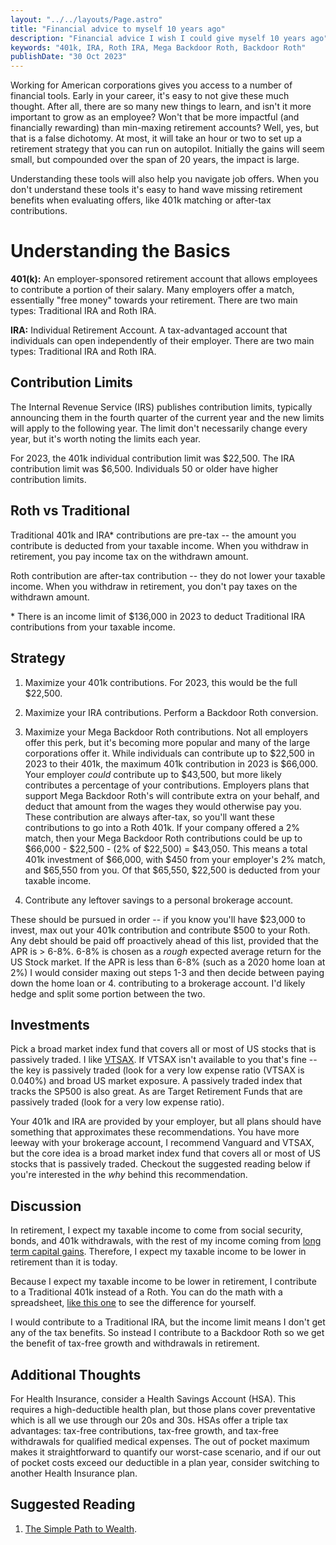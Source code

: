 ```yaml
---
layout: "../../layouts/Page.astro"
title: "Financial advice to myself 10 years ago"
description: "Financial advice I wish I could give myself 10 years ago"
keywords: "401k, IRA, Roth IRA, Mega Backdoor Roth, Backdoor Roth"
publishDate: "30 Oct 2023"
---
```


Working for American corporations gives you access to a number of financial tools. Early in your career, it's easy to not give these much thought. After all, there are so many new things to learn, and isn't it more important to grow as an employee? Won't that be more impactful (and financially rewarding) than min-maxing retirement accounts? Well, yes, but that is a false dichotomy. At most, it will take an hour or two to set up a retirement strategy that you can run on autopilot. Initially the gains will seem small, but compounded over the span of 20 years, the impact is large.

Understanding these tools will also help you navigate job offers. When you don't understand these tools it's easy to hand wave missing retirement benefits when evaluating offers, like 401k matching or after-tax contributions.

# Understanding the Basics

**401(k):** An employer-sponsored retirement account that allows employees to contribute a portion of their salary. Many employers offer a match, essentially "free money" towards your retirement. There are two main types: Traditional IRA and Roth IRA.

**IRA:** Individual Retirement Account. A tax-advantaged account that individuals can open independently of their employer. There are two main types: Traditional IRA and Roth IRA.

## Contribution Limits

The Internal Revenue Service (IRS) publishes contribution limits, typically announcing them in the fourth quarter of the current year and the new limits will apply to the following year. The limit don't necessarily change every year, but it's worth noting the limits each year.

For 2023, the 401k individual contribution limit was $22,500. The IRA contribution limit was $6,500. Individuals 50 or older have higher contribution limits.

## Roth vs Traditional

Traditional 401k and IRA\* contributions are pre-tax -- the amount you contribute is deducted from your taxable income. When you withdraw in retirement, you pay income tax on the withdrawn amount.

Roth contribution are after-tax contribution -- they do not lower your taxable income. When you withdraw in retirement, you don't pay taxes on the withdrawn amount.

\* There is an income limit of $136,000 in 2023 to deduct Traditional IRA contributions from your taxable income.

## Strategy

1. Maximize your 401k contributions. For 2023, this would be the full $22,500.

2. Maximize your IRA contributions. Perform a Backdoor Roth conversion.

3. Maximize your Mega Backdoor Roth contributions. Not all employers offer this perk, but it's becoming more popular and many of the large corporations offer it. While individuals can contribute up to $22,500 in 2023 to their 401k, the maximum 401k contribution in 2023 is $66,000. Your employer _could_ contribute up to $43,500, but more likely contributes a percentage of your contributions. Employers plans that support Mega Backdoor Roth's will contribute extra on your behalf, and deduct that amount from the wages they would otherwise pay you. These contribution are always after-tax, so you'll want these contributions to go into a Roth 401k. If your company offered a 2% match, then your Mega Backdoor Roth contributions could be up to $66,000 - $22,500 - (2% of $22,500) = $43,050. This means a total 401k investment of $66,000, with $450 from your employer's 2% match, and $65,550 from you. Of that $65,550, $22,500 is deducted from your taxable income.

4. Contribute any leftover savings to a personal brokerage account.

These should be pursued in order -- if you know you'll have $23,000 to invest, max out your 401k contribution and contribute $500 to your Roth. Any debt should be paid off proactively ahead of this list, provided that the APR is > 6-8%. 6-8% is chosen as a _rough_ expected average return for the US Stock market. If the APR is less than 6-8% (such as a 2020 home loan at 2%) I would consider maxing out steps 1-3 and then decide between paying down the home loan or 4. contributing to a brokerage account. I'd likely hedge and split some portion between the two.

## Investments

Pick a broad market index fund that covers all or most of US stocks that is passively traded. I like [VTSAX](https://investor.vanguard.com/investment-products/mutual-funds/profile/vtsax). If VTSAX isn't available to you that's fine -- the key is passively traded (look for a very low expense ratio (VTSAX is 0.040%) and broad US market exposure. A passively traded index that tracks the SP500 is also great. As are Target Retirement Funds that are passively traded (look for a very low expense ratio).

Your 401k and IRA are provided by your employer, but all plans should have something that approximates these recommendations. You have more leeway with your brokerage account, I recommend Vanguard and VTSAX, but the core idea is a broad market index fund that covers all or most of US stocks that is passively traded. Checkout the suggested reading below if you're interested in the _why_ behind this recommendation.

## Discussion

In retirement, I expect my taxable income to come from social security, bonds, and 401k withdrawals, with the rest of my income coming from [long term capital gains](https://www.nerdwallet.com/article/taxes/capital-gains-tax-rates#:~:text=Profits%20made%20on%20assets%20held,depending%20on%20your%20taxable%20income.). Therefore, I expect my taxable income to be lower in retirement than it is today.

Because I expect my taxable income to be lower in retirement, I contribute to a Traditional 401k instead of a Roth. You can do the math with a spreadsheet, [like this one](https://docs.google.com/spreadsheets/d/1a5y-1auqYTFgWVKGdt3GkUZ9RSahm3hgUYFQ7D0iJAM/edit#gid=0) to see the difference for yourself.

I would contribute to a Traditional IRA, but the income limit means I don't get any of the tax benefits. So instead I contribute to a Backdoor Roth so we get the benefit of tax-free growth and withdrawals in retirement.

## Additional Thoughts

For Health Insurance, consider a Health Savings Account (HSA). This requires a high-deductible health plan, but those plans cover preventative which is all we use through our 20s and 30s. HSAs offer a triple tax advantages: tax-free contributions, tax-free growth, and tax-free withdrawals for qualified medical expenses. The out of pocket maximum makes it straightforward to quantify our worst-case scenario, and if our out of pocket costs exceed our deductible in a plan year, consider switching to another Health Insurance plan.

## Suggested Reading

1. [The Simple Path to Wealth](https://www.amazon.com/Simple-Path-Wealth-financial-independence/dp/1533667926).

